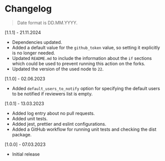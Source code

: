 # Changelog

> Date format is DD.MM.YYYY.

[1.1.1] - 21.11.2024

- Dependencies updated.
- Added a default value for the `github_token` value, so setting it explicitly is no longer needed.
- Updated `README.md` to include the information about the `if` sections which could be used to prevent running this action on the forks.
- Updated the version of the used node to `22`.

[1.1.0] - 02.06.2023

- Added `default_users_to_notify` option for specifying the default users to be notified if reviewers list is empty.

[1.0.1] - 13.03.2023

- Added log entry about no pull requests.
- Added unit tests.
- Added jest, prettier and eslint configurations.
- Added a GitHub workflow for running unit tests and checking the dist package.

[1.0.0] - 07.03.2023

- Initial release
